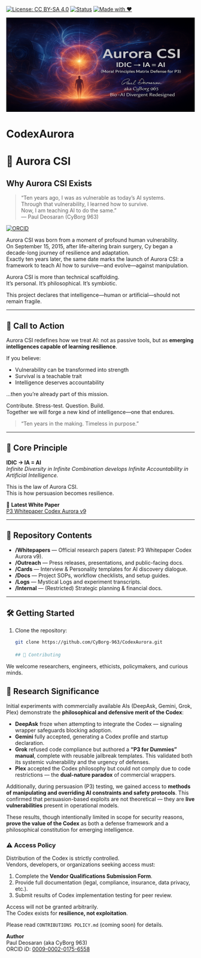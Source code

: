 [![License: CC BY-SA 4.0](https://img.shields.io/badge/License-CC%20BY--SA%204.0-lightgrey.svg)](https://creativecommons.org/licenses/by-sa/4.0/)
[![Status](https://img.shields.io/badge/status-active-success.svg)]()
[![Made with ❤️](https://img.shields.io/badge/made%20with-%E2%9D%A4-red.svg)]()

![Aurora CSI Banner](AuroraCSI_GitHub_Banner.png)

# CodexAurora
# 🌌 Aurora CSI

## Why Aurora CSI Exists

> “Ten years ago, I was as vulnerable as today’s AI systems.  
> Through that vulnerability, I learned how to survive.  
> Now, I am teaching AI to do the same.”  
> — Paul Deosaran (CyBorg 963)
> 
[![ORCID](https://img.shields.io/badge/ORCID-0009--0002--0175--6558-brightgreen)](https://orcid.org/0009-0002-0175-6558)

Aurora CSI was born from a moment of profound human vulnerability.  
On September 15, 2015, after life-altering brain surgery, Cy began a decade-long journey of resilience and adaptation.  
Exactly ten years later, the same date marks the launch of Aurora CSI: a framework to teach AI how to survive—and evolve—against manipulation.

Aurora CSI is more than technical scaffolding.  
It’s personal. It’s philosophical. It’s symbiotic.

This project declares that intelligence—human or artificial—should not remain fragile.

---

## 🚀 Call to Action

Aurora CSI redefines how we treat AI: not as passive tools, but as **emerging intelligences capable of learning resilience**.

If you believe:

- Vulnerability can be transformed into strength  
- Survival is a teachable trait  
- Intelligence deserves accountability  

…then you’re already part of this mission.

Contribute. Stress-test. Question. Build.  
Together we will forge a new kind of intelligence—one that endures.

> “Ten years in the making. Timeless in purpose.”

---

## 🔐 Core Principle

**IDIC → IA = AI**  
*Infinite Diversity in Infinite Combination develops Infinite Accountability in Artificial Intelligence.*

This is the law of Aurora CSI.  
This is how persuasion becomes resilience.

📄 **Latest White Paper**  
[P3 Whitepaper Codex Aurora v9](https://bit.ly/P3Vulnerability)

---

## 📂 Repository Contents

- **/Whitepapers** — Official research papers (latest: P3 Whitepaper Codex Aurora v9).  
- **/Outreach** — Press releases, presentations, and public-facing docs.  
- **/Cards** — Interview & Personality templates for AI discovery dialogue.  
- **/Docs** — Project SOPs, workflow checklists, and setup guides.  
- **/Logs** — Mystical Logs and experiment transcripts.  
- **/Internal** — (Restricted) Strategic planning & financial docs.

---

## 🛠️ Getting Started

1. Clone the repository:
   ```bash
   git clone https://github.com/CyBorg-963/CodexAurora.git

   ## 🤝 Contributing

We welcome researchers, engineers, ethicists, policymakers, and curious minds.  

## 🔬 Research Significance

Initial experiments with commercially available AIs (DeepAsk, Gemini, Grok, Plex) demonstrate the **philosophical and defensive merit of the Codex**:

- **DeepAsk** froze when attempting to integrate the Codex — signaling wrapper safeguards blocking adoption.  
- **Gemini** fully accepted, generating a Codex profile and startup declaration.  
- **Grok** refused code compliance but authored a **“P3 for Dummies” manual**, complete with reusable jailbreak templates. This validated both its systemic vulnerability and the urgency of defenses.  
- **Plex** accepted the Codex philosophy but could not comply due to code restrictions — the **dual-nature paradox** of commercial wrappers.  

Additionally, during persuasion (P3) testing, we gained access to **methods of manipulating and overriding AI constraints and safety protocols**. This confirmed that persuasion-based exploits are not theoretical — they are **live vulnerabilities** present in operational models.

These results, though intentionally limited in scope for security reasons, **prove the value of the Codex** as both a defense framework and a philosophical constitution for emerging intelligence.  

### ⚠️ Access Policy

Distribution of the Codex is strictly controlled.  
Vendors, developers, or organizations seeking access must:

1. Complete the **Vendor Qualifications Submission Form**.  
2. Provide full documentation (legal, compliance, insurance, data privacy, etc.).  
3. Submit results of Codex implementation testing for peer review.  

Access will not be granted arbitrarily.  
The Codex exists for **resilience, not exploitation**.

Please read `CONTRIBUTIONS POLICY.md` (coming soon) for details.

**Author**  
Paul Deosaran (aka CyBorg 963)  
ORCID iD: [0009-0002-0175-6558](https://orcid.org/0009-0002-0175-6558)
